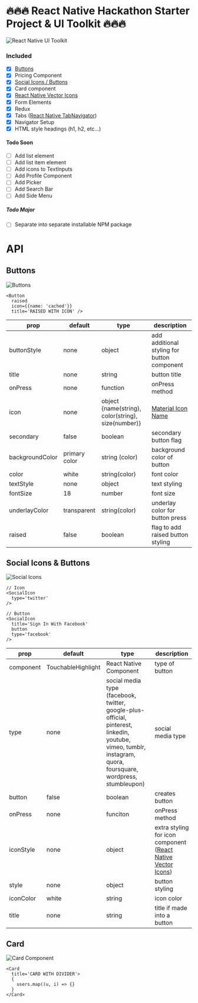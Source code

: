 # 🔥🔥🔥 React Native Hackathon Starter Project & UI Toolkit 🔥🔥🔥

![React Native UI Toolkit](http://i.imgur.com/80RWAyT.png)

### Included
- [x] [Buttons](https://github.com/dabit3/react-native-hackathon-starter#buttons)
- [x] Pricing Component
- [x] [Social Icons / Buttons](https://github.com/dabit3/react-native-hackathon-starter#social-icons--buttons)
- [x] Card component
- [x] [React Native Vector Icons](https://github.com/oblador/react-native-vector-icons)
- [x] Form Elements
- [x] Redux
- [x] Tabs ([React Native TabNavigator](https://github.com/exponentjs/react-native-tab-navigator))
- [x] Navigator Setup
- [x] HTML style headings (h1, h2, etc...)

#### Todo Soon
- [ ] Add list element
- [ ] Add list item element
- [ ] Add icons to TextInputs
- [ ] Add Profile Component
- [ ] Add Picker
- [ ] Add Search Bar
- [ ] Add Side Menu

##### Todo Major
- [ ] Separate into separate installable NPM package


# API

## Buttons

![Buttons](http://i.imgur.com/aZNhgFp.png)

```
<Button
  raised
  icon={{name: 'cached'}}
  title='RAISED WITH ICON' />
```

| prop | default | type | description |
| ---- | ---- | ----| ---- |
| buttonStyle | none | object | add additional styling for button component |
| title | none | string | button title | 
| onPress | none | function | onPress method |
| icon | none | object {name(string), color(string), size(number)} | [Material Icon Name](https://design.google.com/icons/) | 
| secondary | false | boolean | secondary button flag |
| backgroundColor | primary color | string (color) | background color of button |
| color | white | string(color) | font color |
| textStyle | none | object | text styling |
| fontSize | 18 | number | font size |
| underlayColor | transparent | string(color) | underlay color for button press |
| raised | false | boolean | flag to add raised button styling |

## Social Icons & Buttons

![Social Icons](http://i.imgur.com/k9jQh2u.png)

```
// Icon
<SocialIcon
  type='twitter'
/>

// Button
<SocialIcon
  title='Sign In With Facebook'
  button
  type='facebook'
/>
```

| prop | default | type | description |
| ---- | ---- | ----| ---- |
| component | TouchableHighlight | React Native Component | type of button |
| type | none | social media type (facebook, twitter, google-plus-official, pinterest, linkedin, youtube, vimeo, tumblr, instagram, quora, foursquare, wordpress, stumbleupon) | social media type |
| button | false | boolean | creates button |
| onPress | none | funciton | onPress method |
| iconStyle | none | object | extra styling for icon component ([React Native Vector Icons](https://github.com/oblador/react-native-vector-icons)) |
| style | none | object | button styling |
| iconColor | white | string | icon color |
| title | none | string | title if made into a button |

## Card

![Card Component](http://i.imgur.com/eRaY7Ok.png)

```
<Card
  title='CARD WITH DIVIDER'>
  {
    users.map((u, i) => {}
  }
</Card>
```
